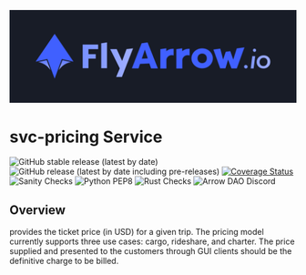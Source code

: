 ![Arrow Banner](https://github.com/Arrow-air/tf-github/raw/main/src/templates/doc-banner-services.png)

# svc-pricing Service

![GitHub stable release (latest by date)](https://img.shields.io/github/v/release/Arrow-air/svc-pricing?sort=semver&color=green) ![GitHub release (latest by date including pre-releases)](https://img.shields.io/github/v/release/Arrow-air/svc-pricing?include_prereleases) [![Coverage Status](https://coveralls.io/repos/github/Arrow-air/svc-pricing/badge.svg?branch=develop)](https://coveralls.io/github/Arrow-air/svc-pricing)
![Sanity Checks](https://github.com/arrow-air/svc-pricing/actions/workflows/sanity_checks.yml/badge.svg?branch=develop) ![Python PEP8](https://github.com/arrow-air/svc-pricing/actions/workflows/python_ci.yml/badge.svg?branch=develop) ![Rust Checks](https://github.com/arrow-air/svc-pricing/actions/workflows/rust_ci.yml/badge.svg?branch=develop) 
![Arrow DAO Discord](https://img.shields.io/discord/853833144037277726?style=plastic)

## Overview

provides the ticket price (in USD) for a given trip. The pricing model currently supports three use cases: cargo, rideshare, and charter.
The price supplied and presented to the customers through GUI clients should be the definitive charge to be billed.
